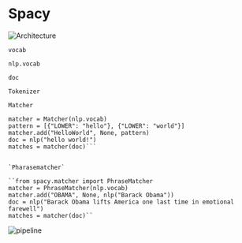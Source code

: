 # Spacy

![Architecture](https://spacy.io/architecture-bcdfffe5c0b9f221a2f6607f96ca0e4a.svg)



``vocab``

``nlp.vocab``

``doc``

``Tokenizer``

`Matcher`

```from spacy.matcher import Matcher
matcher = Matcher(nlp.vocab)
pattern = [{"LOWER": "hello"}, {"LOWER": "world"}]
matcher.add("HelloWorld", None, pattern)
doc = nlp("hello world!")
matches = matcher(doc)```


`Pharasematcher`

``from spacy.matcher import PhraseMatcher
matcher = PhraseMatcher(nlp.vocab)
matcher.add("OBAMA", None, nlp("Barack Obama"))
doc = nlp("Barack Obama lifts America one last time in emotional farewell")
matches = matcher(doc)``
````


![pipeline](https://spacy.io/pipeline-7a14d4edd18f3edfee8f34393bff2992.svg)

